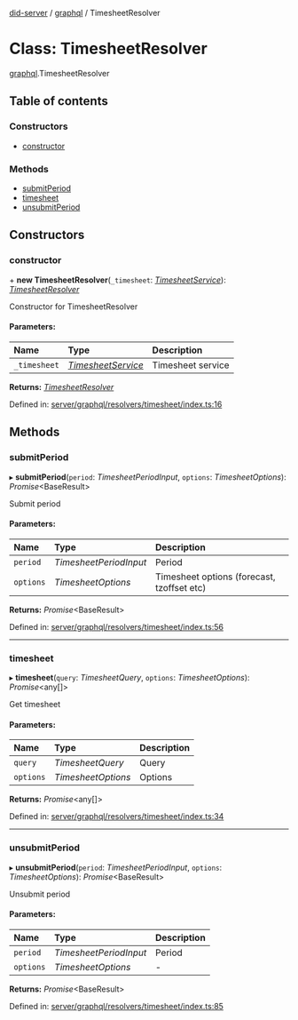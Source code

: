 [did-server](../README.md) / [graphql](../modules/graphql.md) / TimesheetResolver

# Class: TimesheetResolver

[graphql](../modules/graphql.md).TimesheetResolver

## Table of contents

### Constructors

- [constructor](graphql.timesheetresolver.md#constructor)

### Methods

- [submitPeriod](graphql.timesheetresolver.md#submitperiod)
- [timesheet](graphql.timesheetresolver.md#timesheet)
- [unsubmitPeriod](graphql.timesheetresolver.md#unsubmitperiod)

## Constructors

### constructor

\+ **new TimesheetResolver**(`_timesheet`: [*TimesheetService*](services.timesheetservice.md)): [*TimesheetResolver*](graphql.timesheetresolver.md)

Constructor for TimesheetResolver

#### Parameters:

Name | Type | Description |
:------ | :------ | :------ |
`_timesheet` | [*TimesheetService*](services.timesheetservice.md) | Timesheet service    |

**Returns:** [*TimesheetResolver*](graphql.timesheetresolver.md)

Defined in: [server/graphql/resolvers/timesheet/index.ts:16](https://github.com/Puzzlepart/did/blob/ca0344a0/server/graphql/resolvers/timesheet/index.ts#L16)

## Methods

### submitPeriod

▸ **submitPeriod**(`period`: *TimesheetPeriodInput*, `options`: *TimesheetOptions*): *Promise*<BaseResult\>

Submit period

#### Parameters:

Name | Type | Description |
:------ | :------ | :------ |
`period` | *TimesheetPeriodInput* | Period   |
`options` | *TimesheetOptions* | Timesheet options (forecast, tzoffset etc)    |

**Returns:** *Promise*<BaseResult\>

Defined in: [server/graphql/resolvers/timesheet/index.ts:56](https://github.com/Puzzlepart/did/blob/ca0344a0/server/graphql/resolvers/timesheet/index.ts#L56)

___

### timesheet

▸ **timesheet**(`query`: *TimesheetQuery*, `options`: *TimesheetOptions*): *Promise*<any[]\>

Get timesheet

#### Parameters:

Name | Type | Description |
:------ | :------ | :------ |
`query` | *TimesheetQuery* | Query   |
`options` | *TimesheetOptions* | Options    |

**Returns:** *Promise*<any[]\>

Defined in: [server/graphql/resolvers/timesheet/index.ts:34](https://github.com/Puzzlepart/did/blob/ca0344a0/server/graphql/resolvers/timesheet/index.ts#L34)

___

### unsubmitPeriod

▸ **unsubmitPeriod**(`period`: *TimesheetPeriodInput*, `options`: *TimesheetOptions*): *Promise*<BaseResult\>

Unsubmit period

#### Parameters:

Name | Type | Description |
:------ | :------ | :------ |
`period` | *TimesheetPeriodInput* | Period   |
`options` | *TimesheetOptions* | - |

**Returns:** *Promise*<BaseResult\>

Defined in: [server/graphql/resolvers/timesheet/index.ts:85](https://github.com/Puzzlepart/did/blob/ca0344a0/server/graphql/resolvers/timesheet/index.ts#L85)
